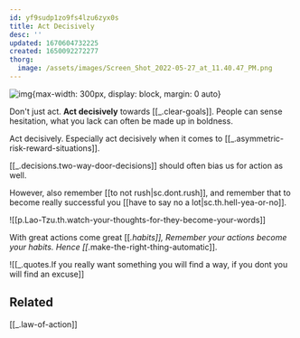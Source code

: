 ```yaml
---
id: yf9sudp1zo9fs4lzu6zyx0s
title: Act Decisively
desc: ''
updated: 1670604732225
created: 1650092272277
thorg:
  image: /assets/images/Screen_Shot_2022-05-27_at_11.40.47_PM.png
---
```


![img](/assets/images/Screen_Shot_2022-05-27_at_11.40.47_PM.png){max-width: 300px, display: block, margin: 0 auto}

Don't just act. **Act decisively** towards [[_.clear-goals]]. People can sense hesitation, what you lack can often be made up in boldness. 

Act decisively. Especially act decisively when it comes to [[_.asymmetric-risk-reward-situations]]. 

[[_.decisions.two-way-door-decisions]] should often bias us for action as well.

However, also remember [[to not rush|sc.dont.rush]], and remember that to become really successful you [[have to say no a lot|sc.th.hell-yea-or-no]].
  
![[p.Lao-Tzu.th.watch-your-thoughts-for-they-become-your-words]]

With great actions come great [[_.habits]], Remember your actions become your habits. Hence [[_.make-the-right-thing-automatic]]. 

![[_.quotes.If you really want something you will find a way, if you dont you will find an excuse]]
## Related
[[_.law-of-action]]


